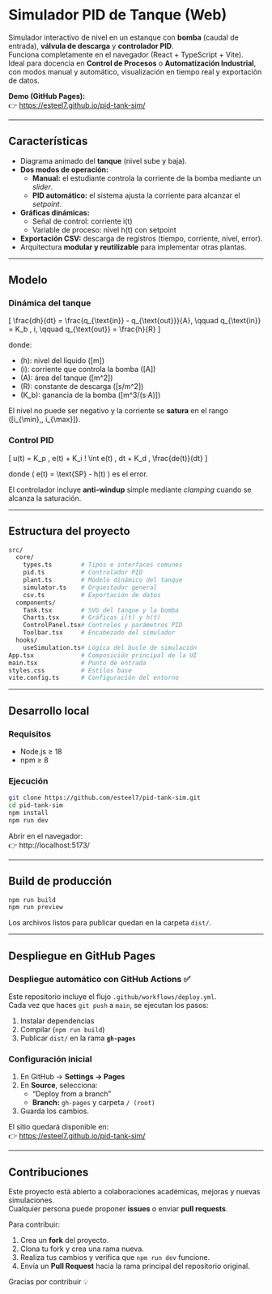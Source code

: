 # Simulador PID de Tanque (Web)

Simulador interactivo de nivel en un estanque con **bomba** (caudal de entrada), **válvula de descarga** y **controlador PID**.  
Funciona completamente en el navegador (React + TypeScript + Vite).  
Ideal para docencia en **Control de Procesos** o **Automatización Industrial**, con modos manual y automático, visualización en tiempo real y exportación de datos.

**Demo (GitHub Pages):**  
👉 https://esteel7.github.io/pid-tank-sim/

---

## Características

- Diagrama animado del **tanque** (nivel sube y baja).
- **Dos modos de operación:**
  - **Manual:** el estudiante controla la corriente de la bomba mediante un *slider*.
  - **PID automático:** el sistema ajusta la corriente para alcanzar el *setpoint*.
- **Gráficas dinámicas:**
  - Señal de control: corriente i(t)
  - Variable de proceso: nivel h(t) con setpoint
- **Exportación CSV:** descarga de registros (tiempo, corriente, nivel, error).
- Arquitectura **modular y reutilizable** para implementar otras plantas.

---

## Modelo

### Dinámica del tanque

\[
\frac{dh}{dt} = \frac{q_{\text{in}} - q_{\text{out}}}{A}, \qquad
q_{\text{in}} = K_b \, i, \qquad
q_{\text{out}} = \frac{h}{R}
\]

donde:  
- \(h\): nivel del líquido \([m]\)  
- \(i\): corriente que controla la bomba \([A]\)  
- \(A\): área del tanque \([m^2]\)  
- \(R\): constante de descarga \([s/m^2]\)  
- \(K_b\): ganancia de la bomba \([m^3/(s·A)]\)

El nivel no puede ser negativo y la corriente se **satura** en el rango \([i_{\min},\, i_{\max}]\).

### Control PID

\[
u(t) = K_p \, e(t) + K_i \! \int e(t) \, dt + K_d \, \frac{de(t)}{dt}
\]

donde \( e(t) = \text{SP} - h(t) \) es el error.

El controlador incluye **anti-windup** simple mediante *clamping* cuando se alcanza la saturación.

---

## Estructura del proyecto
```graphql
src/
  core/
    types.ts        # Tipos e interfaces comunes
    pid.ts          # Controlador PID
    plant.ts        # Modelo dinámico del tanque
    simulator.ts    # Orquestador general
    csv.ts          # Exportación de datos
  components/
    Tank.tsx        # SVG del tanque y la bomba
    Charts.tsx      # Gráficas i(t) y h(t)
    ControlPanel.tsx# Controles y parámetros PID
    Toolbar.tsx     # Encabezado del simulador
  hooks/
    useSimulation.ts# Lógica del bucle de simulación
App.tsx             # Composición principal de la UI
main.tsx            # Punto de entrada
styles.css          # Estilos base
vite.config.ts      # Configuración del entorno
```
---

## Desarrollo local

### Requisitos

- Node.js ≥ 18  
- npm ≥ 8

### Ejecución
```bash
git clone https://github.com/esteel7/pid-tank-sim.git
cd pid-tank-sim
npm install
npm run dev
```
Abrir en el navegador:  
👉 http://localhost:5173/

---

## Build de producción
```bash
npm run build
npm run preview
```
Los archivos listos para publicar quedan en la carpeta `dist/`.

---

## Despliegue en GitHub Pages

### Despliegue automático con GitHub Actions ✅

Este repositorio incluye el flujo `.github/workflows/deploy.yml`.  
Cada vez que haces `git push` a `main`, se ejecutan los pasos:

1. Instalar dependencias  
2. Compilar (`npm run build`)  
3. Publicar `dist/` en la rama **`gh-pages`**

### Configuración inicial

1. En GitHub → **Settings → Pages**  
2. En **Source**, selecciona:
   - “Deploy from a branch”
   - **Branch:** `gh-pages` y carpeta `/ (root)`
3. Guarda los cambios.

El sitio quedará disponible en:  
👉 https://esteel7.github.io/pid-tank-sim/

---

## Contribuciones

Este proyecto está abierto a colaboraciones académicas, mejoras y nuevas simulaciones.  
Cualquier persona puede proponer **issues** o enviar **pull requests**.

Para contribuir:

1. Crea un **fork** del proyecto.
2. Clona tu fork y crea una rama nueva.
3. Realiza tus cambios y verifica que `npm run dev` funcione.
4. Envía un **Pull Request** hacia la rama principal del repositorio original.

Gracias por contribuir 💡